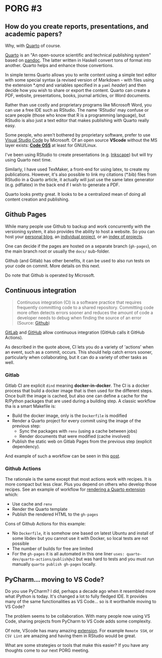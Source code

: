 # PORG #3

## How do you create reports, presentations, and academic papers?

Why, with [Quarto](https://quarto.org/) of course.

[Quarto](https://quarto.org/about.html) is an "An open-source scientific and technical publishing system" based on [pandoc](https://pandoc.org/).
The latter written in Haskell convert tons of format into another. Quarto helps and enhance those convertions.

In simple terms Quarto allows you to write content using a simple text editor with some special syntax (a revised version of Markdown - with files using the extension *.qmd and variables specified in a `yaml` _header_) and then decide how you wish to share or export the content. Quarto can create a PDF, website, presentations, books, journal articles, or Word documents.

Rather than use costly and proprietary programs like Microsoft Word, you can use a free IDE such as RStudio. The name 'RStudio' may confuse or scare people (those who know that R is a programming language), but RStudio is also just a text editor that makes publishing with Quarto really easy.

Some people, who aren't bothered by proprietary software, prefer to use [Visual Studio Code](https://code.visualstudio.com/) by Microsoft. Of an open source **VScode** without the MS layer exists: [**Code OSS**](https://flathub.org/apps/com.visualstudio.code-oss) at least for GNU/Linux.

I've been using RStudio to create presentations (e.g. [Inkscape](https://serialc.github.io/inkscape_poster_making_tutorial/inkscape_poster_making_tutorial.html#1)) but will try using Quarto next time.

Similarly, I have used TexMaker, a front-end for using latex, to create my publications. However, it's also possible to link my citations (*.bib) files from RStudio in a Quarto article, it actually will just use the same latex generator (e.g. pdflatex) in the back end if I wish to generate a PDF.

Quarto looks pretty great. It looks to be a centralized mean of doing all content creation and publishing.

## Github Pages

While many people use Github to backup and work concurrently with the versioning system, it also provides the ability to host a website. So you can host your [personal blog](https://ginolhac.github.io/), an [individual project](https://serialc.github.io/rusttrian/), or an [index of projects](https://serialc.github.io/).

One can decide if the pages are hosted on a separate branch (`gh-pages`), on the main branch root or usually the `docs/` sub-folder.

Github (and Gitlab) has other benefits, it can be used to also run tests on your code on commit. More details on this next.

Do note that Github is operated by Microsoft.

## Continuous integration

> Continuous integration (CI) is a software practice that requires frequently committing code to a shared repository. Committing code more often detects errors sooner and reduces the amount of code a developer needs to debug when finding the source of an error
(Source: [Github](https://docs.github.com/en/actions/automating-builds-and-tests/about-continuous-integration))

[GitLab](https://docs.gitlab.com/ee/ci/) and [GitHub](https://docs.github.com/en/actions/automating-builds-and-tests/about-continuous-integration) allow continuous integration (GitHub calls it GitHub Actions).

As described in the quote above, CI lets you do a variety of 'actions' when an event, such as a commit, occurs. This should help catch errors sooner, particularly when collaborating, but it can do a variety of other tasks as well.

### Gitlab

Gitlab CI are explicit `dind` meaning **docker-in-docker**. The CI is a docker process that build a docker image that is then used for the different steps. Once built the image is cached, but also one can define a cache for the R/Python packages that are used during a building step. A classic workflow tha is a smart Makefile is:

- Build the docker image, only is the `Dockerfile` is modified
- Render a Quarto project for every commit using the image of the previous step:
    + Sync the packages with `renv` (using a cache between jobs)
    + Render documents that were modified (cache involved)
- Publish the static web on Gitlab Pages from the previous step (explicit dependency).

And example of such a workflow can be seen in this [post](https://ginolhac.github.io/posts/2023-09-14_renv-python-ci/).

### Github Actions

The rationale is the same except that most actions work with recipes. It is more compact but less clear. Plus you depend on others who develop those recipes. See an example of workflow for [rendering a Quarto extension](https://github.com/ginolhac/unilu-theme/blob/main/.github/workflows/publish.yml) which:

- Use cache and `renv`
- Render the Quarto template
- Publish the rendered HTML to the `gh-pages`

Cons of Github Actions for this example:

- No `Dockerfile`, it is somehow one based on latest Ubuntu and install of some libdev but you cannot use it with Docker, so local tests are not possible
- The number of builds for free are limited
- For the `gh-pages` it is all automated in this one liner `uses: quarto-dev/quarto-actions/publish@v2` but was hard to tests and you must run manually `quarto publish gh-pages` locally.

## PyCharm... moving to VS Code?

Do you use PyCharm? I did, perhaps a decade ago when it resembled more what iPython is today. It's changed a lot to fully fledged IDE. It provides many of the same functionalities as VS Code... so is it worthwhile moving to VS Code?

The problem seems to be collaboration. With many people now using VS Code, sharing projects from PyCharm to VS Code adds some complexity.

Of note, VScode has many amazing [extension](https://marketplace.visualstudio.com/vscode). For example `Remote SSH`, or `CSV Lint` are amazing and having them in RStudio would be great.

What are some strategies or tools that make this easier? If you have any thoughts come to our next PORG meeting.
